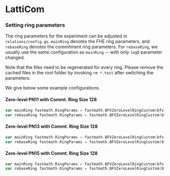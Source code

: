 # LattiCom

### Setting ring parameters
The ring parameters for the experiment can be adjusted in `relations/config.go`.
`mainRing` denotes the FHE ring parameters, and `rebaseRing` denotes the commitment ring parameters. 
For `rebaseRing`, we usually use the same configuration as `mainRing` -- with only `logD` parameter changed.

Note that the files need to be regenerated for every ring. Please remove the cached files in the root folder 
by invoking `rm *.test` after switching the parameters.

We give below some example configurations.

#### Zero-level PN11 with Commt. Ring Size 128
```go
var mainRing fastmath.RingParams = fastmath.BFVZeroLevelRingCustom(bfv.PN11QP54, 11)
var rebaseRing fastmath.RingParams = fastmath.BFVZeroLevelRingCustom(bfv.PN11QP54, 7)
```

#### Zero-level PN13 with Commt. Ring Size 128
```go
var mainRing fastmath.RingParams = fastmath.BFVZeroLevelRingCustom(bfv.PN13QP218, 13)
var rebaseRing fastmath.RingParams = fastmath.BFVZeroLevelRingCustom(bfv.PN13QP218, 7)
```

#### Zero-level PN15 with Commt. Ring Size 128
```go
var mainRing fastmath.RingParams = fastmath.BFVZeroLevelRingCustom(bfv.PN15QP880, 15)
var rebaseRing fastmath.RingParams = fastmath.BFVZeroLevelRingCustom(bfv.PN15QP880, 7)
```
